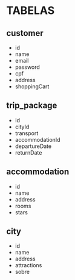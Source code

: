 # TABELAS

## customer

- id
- name
- email
- password
- cpf
- address
- shoppingCart

## trip_package

- id
- cityId
- transport
- accommodationId
- departureDate
- returnDate

## accommodation

- id
- name
- address
- rooms
- stars

## city

- id
- name
- address
- attractions
- sobre
